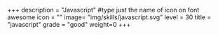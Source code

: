 +++
description = "Javascript"
#type just the name of icon on font awesome
icon = ""
image= "img/skills/javascript.svg"
level = 30
title = "javascript"
grade = "good"
weight=0
+++
